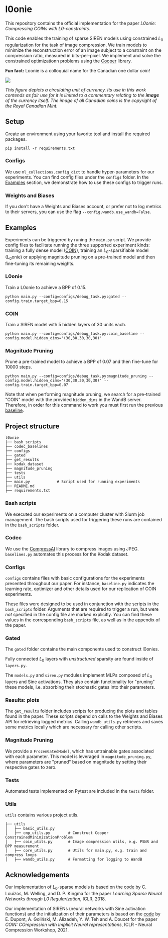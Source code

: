 # l0onie

This repository contains the official implementation for the paper *L0onie: Compressing COINs with L0-constraints.*


This code enables the training of sparse SIREN models using constrained $L_0$
regularization for the task of image compression. We train models to minimize the 
reconstruction error of an image subject to a constraint on the compression ratio, measured
in bits-per-pixel. We implement and solve the constrained optimizationn problems using
the [Cooper](https://github.com/cooper-org/cooper) library.

**Fun fact:** Loonie is a colloquial name for the Canadian one dollar *coin*!

![](https://i.imgur.com/0pRCx4X.png)


*This figure depicts a circulating unit of currency. Its use in this work contends as fair
use for it is limited to a commentary relating to the **image** of the
currency itself. The image of all Canadian coins is the copyright of
the Royal Canadian Mint.*

## Setup

Create an environment using your favorite tool and install the required packages.

```pip install -r requirements.txt```

### Configs

We use `ml_collections.config_dict` to handle hyper-parameters for our experiments.
You can find config files under the `configs` folder.
In the [Examples](#examples) section, we demonstrate how to use these configs to trigger runs.

### Weights and Biases

If you don't have a Weights and Biases account, or prefer not to log metrics to
their servers, you can use the flag `--config.wandb.use_wandb=False`.


## Examples

Experiments can be triggered by runing the `main.py` script. We provide config
files to facilitate running the three supported experiment kinds:
training a fully dense model ([COIN](https://github.com/EmilienDupont/coin)),
training an $L_0$-sparsifiable model (L$_0$onie) or applying magnitude pruning on a
pre-trained model and then fine-tuning its remaining weights.

### L0onie
Train a L0onie to achieve a BPP of 0.15.
```
python main.py --config=configs/debug_task.py:gated --config.train.target_bpp=0.15
```

### COIN
Train a SIREN model with 5 hidden layers of 30 units each.

```
python main.py --config=configs/debug_task.py:coin_baseline --config.model.hidden_dims='(30,30,30,30,30)'
```

### Magnitude Pruning
Prune a pre-trained model to achieve a BPP of 0.07 and then fine-tune for 10000
steps.

```
python main.py --config=configs/debug_task.py:magnitude_pruning --config.model.hidden_dims='(30,30,30,30,30)' --config.train.target_bpp=0.07
```

Note that when performing magnitude pruning, we search for a pre-trained "COIN" model with the provided `hidden_dims`
in the WandB server. Therefore, in order for this command to
work you must first run the previous [baseline](#coin).

## Project structure

```
l0onie
├── bash_scripts
├── codec_baselines
├── configs
├── gated
├── get_results
├── kodak_dataset
├── magnitude_pruning
├── tests
├── utils
├── main.py            # Script used for running experiments
├── README.md
├── requirements.txt
```


### Bash scripts

We executed our experiments on a computer cluster with Slurm job management. The bash scripts used for triggering these runs are contained in the `bash_scripts` folder.

### Codec

We use the [CompressAI](https://interdigitalinc.github.io/CompressAI/) library to
compress images using JPEG. `baselines.py` automates this process for the Kodak dataset.


### Configs

`configs` contains files with basic configurations for the experiments presented throughout our paper.
For instance, `baseline.py` indicates the learning rate, optimizer and other details used
for our replication of COIN experiments.

These files were designed to be used in conjunction with the scripts in
the `bash_scripts` folder. Arguments that are required to trigger a run, but
were *not* specified in the config file are marked explicitly. You can find these
values in the corresponding `bash_scripts` file, as well as in the appendix of the
paper.



### Gated
The `gated` folder contains the main components used to construct l0onies.

Fully connected $L_0$ layers with *unstructured* sparsity are found inside of `layers.py`.

The `models.py` and `siren.py` modules implement MLPs composed of $L_0$ layers and Sine activations.
They also contain functionality for "pruning" these models, i.e. absorbing their
stochastic gates into their parameters.


### Results: plots

The `get_results` folder includes scripts for producing the plots and tables found in the paper.
These scripts depend on calls to the Weights and Biases API for retrieving logged metrics.
Calling `wandb_utils.py` retrieves and saves some metrics locally which are necessary for calling other scripts.

### Magnitude Pruning

We provide a `FrozenGatedModel`, which has untrainable gates associated with
each parameter. This model is leveraged in `magnitude_pruning.py`, where parameters
are "pruned" based on magnitude by setting their respective gates to zero.


### Tests

Automated tests implemented on Pytest are included in the `tests` folder.

### Utils

`utils` contains various project utils.

```
├── utils
│   ├── basic_utils.py
│   ├── cmp_utils.py        # Construct Cooper ConstrainedMinimizationProblem
│   ├── coin_utils.py       # Image compression utils, e.g. PSNR and BPP measurement
│   ├── core_utils.py       # Utils for main.py, e.g. train and compress loops
│   ├── wandb_utils.py      # Formatting for logging to WandB
```

## Acknowledgements
Our implementation of $L_0$-sparse models is based on the [code](https://github.com/AMLab-Amsterdam/L0_regularization)
by C. Louizos, M. Welling, and D. P. Kingma for the paper *Learning Sparse Neural Networks through L0 Regularization*, ICLR, 2018.

Our implementation of SIRENs (neural networks with Sine activation functions) and the initialization of their parameters is based on the [code](https://github.com/EmilienDupont/coin) by E. Dupont, A. Goliński, M. Alizadeh, Y. W. Teh and A. Doucet for the paper *COIN: COmpression with Implicit Neural representations*, ICLR - Neural Compression Workshop, 2021.
